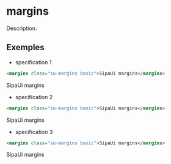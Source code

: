 # margins

Description.


<!-- STORY -->

## Exemples

- specification 1
```html
<margins class="su-margins basic">SipaUi margins</margins>
```
<margins class="su-margins basic">SipaUi margins</margins>

- specification 2
```html
<margins class="su-margins basic">SipaUi margins</margins>
```
<margins class="su-margins basic">SipaUi margins</margins>

- specification 3
```html
<margins class="su-margins basic">SipaUi margins</margins>
```
<margins class="su-margins basic">SipaUi margins</margins>
